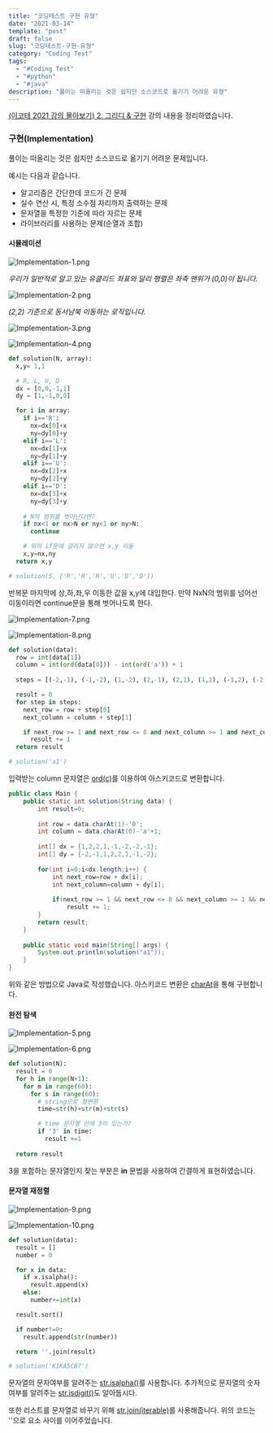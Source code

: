 ```yaml
---
title: "코딩테스트 구현 유형"
date: "2021-03-14"
template: "post"
draft: false
slug: "코딩테스트-구현-유형"
category: "Coding Test"
tags:
  - "#Coding Test"
  - "#python"
  - "#java"
description: "풀이는 떠올리는 것은 쉽지만 소스코드로 옮기기 어려운 유형"
---
```


[(이코테 2021 강의 몰아보기) 2. 그리디 & 구현](https://www.youtube.com/watch?v=2zjoKjt97vQ&list=PLRx0vPvlEmdAghTr5mXQxGpHjWqSz0dgC&index=3) 강의 내용을 정리하였습니다.

### 구현(Implementation)

풀이는 떠올리는 것은 쉽지만 소스코드로 옮기기 어려운 문제입니다.

예시는 다음과 같습니다.
+ 알고리즘은 간단한데 코드가 긴 문제
+ 실수 연산 시, 특정 소수점 자리까지 출력하는 문제
+ 문자열을 특정한 기준에 따라 자르는 문제
+ 라이브러리를 사용하는 문제(순열과 조합)

#### 시뮬레이션

![Implementation-1.png](/media/posts/2021-03-14---코드테스트-구현-유형/Implementation-1.png)

*우리가 일반적로 알고 있는 유클리드 좌표와 달리 행렬은 좌측 맨위가 (0,0)이 됩니다.*

![Implementation-2.png](/media/posts/2021-03-14---코드테스트-구현-유형/Implementation-2.png)

*(2,2) 기준으로 동서남북 이동하는 로직입니다.*

![Implementation-3.png](/media/posts/2021-03-14---코드테스트-구현-유형/Implementation-3.png)

![Implementation-4.png](/media/posts/2021-03-14---코드테스트-구현-유형/Implementation-4.png)

```python
def solution(N, array):
  x,y= 1,1

  # R, L, U, D 
  dx = [0,0,-1,1]
  dy = [1,-1,0,0]

  for i in array:
    if i=='R':
      nx=dx[0]+x
      ny=dy[0]+y
    elif i=='L':
      nx=dx[1]+x
      ny=dy[1]+y   
    elif i=='U':
      nx=dx[2]+x
      ny=dy[2]+y
    elif i=='D':
      nx=dx[3]+x
      ny=dy[3]+y
    
    # N의 범위를 벗어난다면?
    if nx<1 or nx>N or ny<1 or ny>N:
      continue

    # 위의 if문에 걸리지 않으면 x,y 이동
    x,y=nx,ny
  return x,y

# solution(5, ['R','R','R','U','D','D'])
```

반복문 마지막에 상,하,좌,우 이동한 값을 x,y에 대입한다. 만약 NxN의 범위를 넘어선 이동이라면 continue문을 통해 벗어나도록 한다.

![Implementation-7.png](/media/posts/2021-03-14---코드테스트-구현-유형/Implementation-7.png)

![Implementation-8.png](/media/posts/2021-03-14---코드테스트-구현-유형/Implementation-8.png)

```python
def solution(data):
  row = int(data[1])
  column = int(ord(data[0])) - int(ord('a')) + 1
               
  steps = [(-2,-1), (-1,-2), (1,-2), (2,-1), (2,1), (1,2), (-1,2), (-2,1)]

  result = 0
  for step in steps:
    next_row = row + step[0]
    next_column = column + step[1]

    if next_row >= 1 and next_row <= 8 and next_column >= 1 and next_column <= 8:
      result += 1
  return result

# solution('a1')
```
입력받는 column 문자열은 [ord(c)](https://docs.python.org/ko/3/library/functions.html#ord)를 이용하여 아스키코드로 변환합니다.

```Java
public class Main {
	public static int solution(String data) {
		int result=0;
		
		int row = data.charAt(1)-'0';
		int column = data.charAt(0)-'a'+1;
		
		int[] dx = {1,2,2,1,-1,-2,-2,-1};
		int[] dy = {-2,-1,1,2,2,1,-1,-2};
		
		for(int i=0;i<dx.length;i++) {
		    int next_row=row + dx[i];
    	    int next_column=column + dy[i];
    	    
    	    if(next_row >= 1 && next_row <= 8 && next_column >= 1 && next_column <= 8)
    	    	result += 1;
		}
		return result;
	}
	
	public static void main(String[] args) {
		System.out.println(solution("a1"));
	}
}
```
위와 같은 방법으로 Java로 작성했습니다. 아스키코드 변환은 [charAt](https://docs.oracle.com/en/java/javase/11/docs/api/java.base/java/lang/String.html#charAt(int))을 통해 구현합니다.

#### 완전 탐색

![Implementation-5.png](/media/posts/2021-03-14---코드테스트-구현-유형/Implementation-5.png)

![Implementation-6.png](/media/posts/2021-03-14---코드테스트-구현-유형/Implementation-6.png)

```python
def solution(N):
  result = 0
  for h in range(N+1):
    for m in range(60):
      for s in range(60):
        # string으로 형변환
        time=str(h)+str(m)+str(s)

        # time 문자열 안에 3이 있는가?
        if '3' in time:
          result +=1
        
  return result
```
3을 포함하는 문자열인지 찾는 부분은 <b>in</b> 문법을 사용하여 간결하게 표현하였습니다.

#### 문자열 재정렬

![Implementation-9.png](/media/posts/2021-03-14---코드테스트-구현-유형/Implementation-9.png)

![Implementation-10.png](/media/posts/2021-03-14---코드테스트-구현-유형/Implementation-10.png)

```python
def solution(data):
  result = []
  number = 0

  for x in data:
    if x.isalpha():
      result.append(x)
    else:
      number+=int(x)

  result.sort()

  if number!=0:
    result.append(str(number))

  return ''.join(result)

# solution('K1KA5CB7')
```

문자열의 문자여부를 알려주는 [str.isalpha()](https://docs.python.org/3/library/stdtypes.html?highlight=isalpha#str.isalpha)를 사용합니다. 추가적으로 문자열의 숫자여부를 알려주는 [str.isdigit()](https://docs.python.org/3/library/stdtypes.html?highlight=isalpha#str.isdigit)도 알아둡시다.

또한 리스트를 문자열로 바꾸기 위해 [str.join(iterable)](https://docs.python.org/3/library/stdtypes.html?highlight=join#str.join)를 사용해줍니다. 위의 코드는 ''으로 요소 사이를 이어주었습니다.